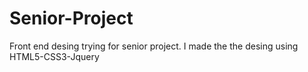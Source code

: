 # Senior-Project
Front end desing trying for senior project.
I made the the desing using HTML5-CSS3-Jquery
